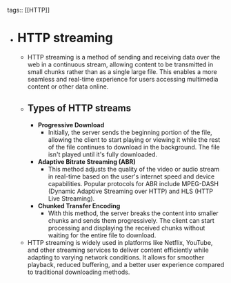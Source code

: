 tags:: [[HTTP]]

- # HTTP streaming
	- HTTP streaming is a method of sending and receiving data over the web in a continuous stream, allowing content to be transmitted in small chunks rather than as a single large file. This enables a more seamless and real-time experience for users accessing multimedia content or other data online.
	- ## Types of HTTP streams
		- **Progressive Download**
			- Initially, the server sends the beginning portion of the file, allowing the client to start playing or viewing it while the rest of the file continues to download in the background. The file isn't played until it's fully downloaded.
		- **Adaptive Bitrate Streaming (ABR)**
			- This method adjusts the quality of the video or audio stream in real-time based on the user's internet speed and device capabilities. Popular protocols for ABR include MPEG-DASH (Dynamic Adaptive Streaming over HTTP) and HLS (HTTP Live Streaming).
		- **Chunked Transfer Encoding**
			- With this method, the server breaks the content into smaller chunks and sends them progressively. The client can start processing and displaying the received chunks without waiting for the entire file to download.
	- HTTP streaming is widely used in platforms like Netflix, YouTube, and other streaming services to deliver content efficiently while adapting to varying network conditions. It allows for smoother playback, reduced buffering, and a better user experience compared to traditional downloading methods.